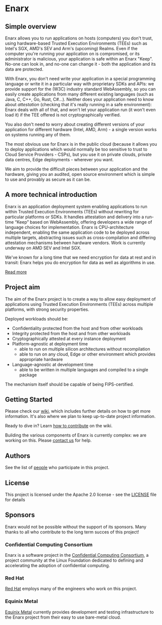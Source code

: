 # Enarx

## Simple overview
Enarx allows you to run applications on hosts (computers) you don't trust,
using hardware-based Trusted Execution Environments (TEEs) such as Intel's
SGX, AMD's SEV and Arm's (upcoming) Realms. Even if the computer you're 
running your application on is compromised, or its administrator is
malicious, your application is safe within an Enarx "Keep".  No-one can
look in, and no-one can change it - both the application and its data
are protected.

With Enarx, you don't need write your application in a special programming 
language or write it in a particular way with proprietary SDKs and APIs: we 
provide support for the (W3C) industry standard WebAssembly, so you can
easily create applications from many different existing languages (such
as Java, C, C++, Go, Rust, C#...). Neither does your application need to
know about _attestation_ (checking that it's really running in a safe
environment): Enarx deals with all of that, and won't let your application
run (it won't even load it) if the TEE offered is not cryptographically
verified.

You also don't need to worry about creating different versions of your 
application for different hardware (Intel, AMD, Arm) - a single version works
on systems running any of them.

The most obvious use for Enarx is in the public cloud (because it allows you
to deploy applications which would normally be too sensitive to trust to 
Cloud Service Providers - CSPs), but you use it on private clouds, private
data centres, Edge deployments - wherever you want.

We aim to provide the difficult pieces between your application and the 
hardware, giving you an audited, open source environment which is simple
to use and provably as secure as it can be.

## A more technical introduction
Enarx is an application deployment system enabling applications
to run within Trusted Execution Environments (TEEs) without rewriting for
particular platforms or SDKs. It handles attestation and delivery into a
run-time “Keep” based on WebAssembly, offering developers a wide range of
language choices for implementation. Enarx is CPU-architecture independent,
enabling the same application code to be deployed across multiple targets,
abstracting issues such as cross-compilation and differing attestation
mechanisms between hardware vendors. Work is currently underway on AMD SEV and
Intel SGX.

We've known for a long time that we need encryption for data at rest and in
transit: Enarx helps you do encryption for data as well as algorithms in use.

[Read more](https://github.com/enarx/enarx/wiki/Enarx-Introduction)

## Project aim
The aim of the Enarx project is to create a way to allow easy deployment of
applications using Trusted Execution Environments (TEEs) across multiple
platforms, with strong security properties.


Deployed workloads should be:
* Confidentiality protected from the host and from other workloads
* Integrity protected from the host and from other workloads
* Cryptographically attested at every instance deployment
* Platform-agnostic at deployment time
  * able to run on multiple silicon architectures without recompilation
  * able to run on any cloud, Edge or other environment which provides
     appropriate hardware 
* Language-agnostic at development time
  * able to be written in multiple languages and compiled to a single package

The mechanism itself should be capable of being FIPS-certified.

## Getting Started

Please check our [wiki](https://github.com/enarx/enarx/wiki), which includes
further details on how to get more information.  It's also where we plan to
keep up-to-date project information.

Ready to dive in? Learn [how to
contribute](https://github.com/enarx/enarx/wiki/How-to-contribute) on the wiki.

Building the various components of Enarx is currently complex: we are working on
this.  Please [contact us](https://chat.enarx.dev) for help.

## Authors

See the list of [people](https://github.com/orgs/enarx/people) who participate in this project.

## License

This project is licensed under the Apache 2.0 license - see the
[LICENSE](LICENSE) file for details

## Sponsors

Enarx would not be possible without the support of its sponsors. Many thanks to
all who contribute to the long term succes of this project!

### Confidential Computing Consortium

Enarx is a software project in the [Confidential Computing
Consortium](https://confidentialcomputing.io), a project community at the Linux
Foundation dedicated to defining and accelerating the adoption of confidential
computing.

### Red Hat

[Red Hat](https://www.redhat.com) employs many of the engineers who work on this
project.

### Equinix Metal

[Equinix Metal](https://metal.equinix.com/) currently provides development and
testing infrastructure to the Enarx project from their easy to use bare-metal
cloud.
